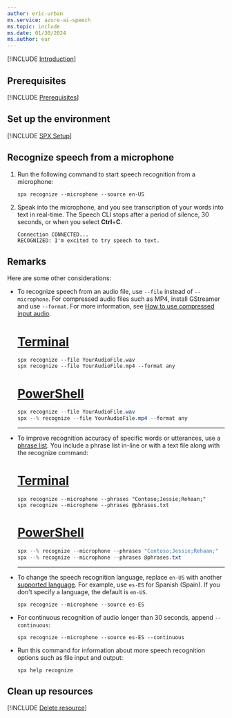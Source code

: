 ```yaml
---
author: eric-urban
ms.service: azure-ai-speech
ms.topic: include
ms.date: 01/30/2024
ms.author: eur
---
```


[!INCLUDE [Introduction](intro.md)]

## Prerequisites

[!INCLUDE [Prerequisites](../../common/azure-prerequisites.md)]

## Set up the environment

[!INCLUDE [SPX Setup](../../spx-setup-quick.md)]

## Recognize speech from a microphone

1. Run the following command to start speech recognition from a microphone:

   ```console
   spx recognize --microphone --source en-US
   ```

1. Speak into the microphone, and you see transcription of your words into text in real-time. The Speech CLI stops after a period of silence, 30 seconds, or when you select **Ctrl**+**C**.

   ```output
   Connection CONNECTED...
   RECOGNIZED: I'm excited to try speech to text.
   ```

## Remarks

Here are some other considerations:

- To recognize speech from an audio file, use `--file` instead of `--microphone`. For compressed audio files such as MP4, install GStreamer and use `--format`. For more information, see [How to use compressed input audio](~/articles/ai-services/speech-service/how-to-use-codec-compressed-audio-input-streams.md).

    # [Terminal](#tab/terminal)

    ```console
    spx recognize --file YourAudioFile.wav
    spx recognize --file YourAudioFile.mp4 --format any
    ```

    # [PowerShell](#tab/powershell)

    ```powershell
    spx recognize --file YourAudioFile.wav
    spx --% recognize --file YourAudioFile.mp4 --format any
    ```

    ***

- To improve recognition accuracy of specific words or utterances, use a [phrase list](~/articles/ai-services/speech-service/improve-accuracy-phrase-list.md). You include a phrase list in-line or with a text file along with the recognize command:

    # [Terminal](#tab/terminal)

    ```console
    spx recognize --microphone --phrases "Contoso;Jessie;Rehaan;"
    spx recognize --microphone --phrases @phrases.txt
    ```

    # [PowerShell](#tab/powershell)

    ```powershell
    spx --% recognize --microphone --phrases "Contoso;Jessie;Rehaan;"
    spx --% recognize --microphone --phrases @phrases.txt

    ```

    ***

- To change the speech recognition language, replace `en-US` with another [supported language](~/articles/ai-services/speech-service/language-support.md). For example, use `es-ES` for Spanish (Spain). If you don't specify a language, the default is `en-US`.

    ```console
    spx recognize --microphone --source es-ES
    ```

- For continuous recognition of audio longer than 30 seconds, append `--continuous`:

    ```console
    spx recognize --microphone --source es-ES --continuous
    ```

- Run this command for information about more speech recognition options such as file input and output:

    ```console
    spx help recognize
    ```

## Clean up resources

[!INCLUDE [Delete resource](../../common/delete-resource.md)]
